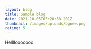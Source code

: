 ```yaml
---
layout: blog
title: Sample blog
date: 2021-10-05T05:20:38.201Z
thumbnail: /images/uploads/bgnew.png
rating: 5
---
```

Hellllooooooo